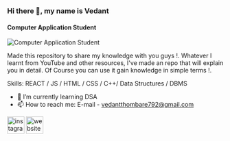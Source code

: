 ### Hi there 👋, my name is Vedant
#### Computer Application Student
![Computer Application Student](https://media.licdn.com/dms/image/C5616AQHOVtMvgYAMqg/profile-displaybackgroundimage-shrink_350_1400/0/1662219121334?e=1687392000&v=beta&t=g-pV2yLzks2fA2qbGVu4kal8WEntEKyBtM4vzHTVsnY)

Made this repository to share my knowledge with you guys !. 
Whatever I learnt from YouTube and other resources, I've made an repo that will explain you in detail. Of Course you can use it gain knowledge in simple terms !.

Skills: REACT / JS / HTML / CSS / C++/ Data Structures / DBMS

- 🌱 I’m currently learning DSA 
- 📫 How to reach me: E-mail - vedantthombare792@gmail.com 


[<img src='https://cdn.jsdelivr.net/npm/simple-icons@3.0.1/icons/instagram.svg' alt='instagram' height='40'>](https://www.instagram.com/17ved/)  [<img src='https://cdn.jsdelivr.net/npm/simple-icons@3.0.1/icons/icloud.svg' alt='website' height='40'>](https://17ved.github.io/devthombarevedpfolio.github.io/)  


